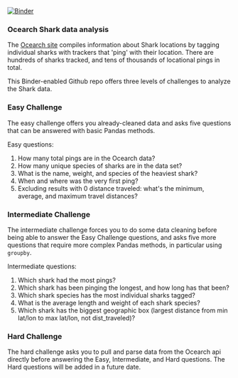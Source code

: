 [![Binder](https://mybinder.org/badge_logo.svg)](https://mybinder.org/v2/gh/botwranglers/ocearch/master)

### Ocearch Shark data analysis

The [Ocearch site](https://www.ocearch.org/) compiles information about Shark locations by tagging individual sharks with trackers that 'ping' with their location.  There are hundreds of sharks tracked, and tens of thousands of locational pings in total.

This Binder-enabled Github repo offers three levels of challenges to analyze the Shark data.  


### Easy Challenge

The easy challenge offers you already-cleaned data and asks five questions that can be answered with basic Pandas methods.

Easy questions:

 1. How many total pings are in the Ocearch data?
 2. How many unique species of sharks are in the data set?
 3. What is the name, weight, and species of the heaviest shark?
 4. When and where was the very first ping?
 5. Excluding results with 0 distance traveled: what's the minimum, average, and maximum travel distances?


### Intermediate Challenge

The intermediate challenge forces you to do some data cleaning before being able to answer the Easy Challenge questions, and asks five more questions that require more complex Pandas methods, in particular using `groupby`.

Intermediate questions:

 1. Which shark had the most pings?
 2. Which shark has been pinging the longest, and how long has that been?
 3. Which shark species has the most individual sharks tagged?
 4. What is the average length and weight of each shark species?
 5. Which shark has the biggest geographic box (largest distance from min lat/lon to max lat/lon, not dist_traveled)?
 
 
### Hard Challenge

The hard challenge asks you to pull and parse data from the Ocearch api directly before answering the Easy, Intermediate, and Hard questions.  The Hard questions will be added in a future date.

